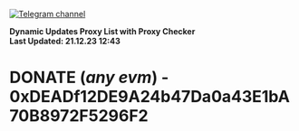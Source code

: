 [![Telegram channel](https://img.shields.io/endpoint?url=https://runkit.io/damiankrawczyk/telegram-badge/branches/master?url=https://t.me/n4z4v0d)](https://t.me/n4z4v0d) 

**Dynamic Updates Proxy List with Proxy Checker**  
**Last Updated: 21.12.23 12:43**

# DONATE (_any evm_) - 0xDEADf12DE9A24b47Da0a43E1bA70B8972F5296F2
